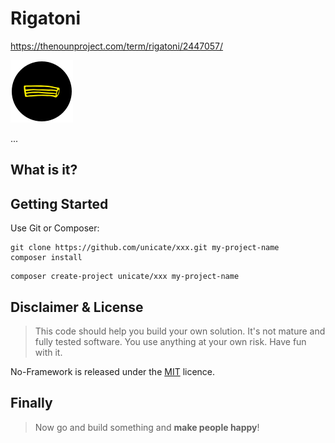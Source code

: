 # Rigatoni

https://thenounproject.com/term/rigatoni/2447057/

![alt text][logo]

[logo]: logo.png "Rigatoni"
...

## What is it?


## Getting Started

Use Git or Composer:

```
git clone https://github.com/unicate/xxx.git my-project-name
composer install
```

```
composer create-project unicate/xxx my-project-name
```



## Disclaimer & License
> This code should help you build your own solution. It's not mature and fully tested software. You use anything at your own risk. Have fun with it. 

No-Framework is released under the [MIT](https://raw.githubusercontent.com/unicate/licenses/master/MIT/MIT-Licence.txt) licence.


## Finally            
> Now go and build something and **make people happy**!


